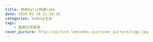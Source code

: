 ```yaml
---
title: 使用kylin构建cube
date: 2020-01-18 21:19:36
categories: hadoop生态
tags:
	- 数据仓库框架
cover_picture: http://picture.lemcoden.xyz/cover_picture/logo.jpg
---
```

